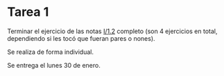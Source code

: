 # Tarea 1

Terminar el ejercicio de las notas [I/1.2](https://www.dropbox.com/sh/2o888m9v7i3ngsf/AACRxfa8bIl-LMBl7Jtb-y72a?dl=0) completo (son 4 ejercicios en total, dependiendo si les tocó que fueran pares o nones).

Se realiza de forma individual.

Se entrega el lunes 30 de enero.

